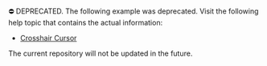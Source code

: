 
⛔ DEPRECATED. The following example was deprecated. Visit the following help topic that contains the actual information:

* [Crosshair Cursor](https://docs.devexpress.com/WindowsForms/14710/controls-and-libraries/chart-control/end-user-features/tooltip-and-crosshair-cursor/crosshair-cursor)

The current repository will not be updated in the future.
